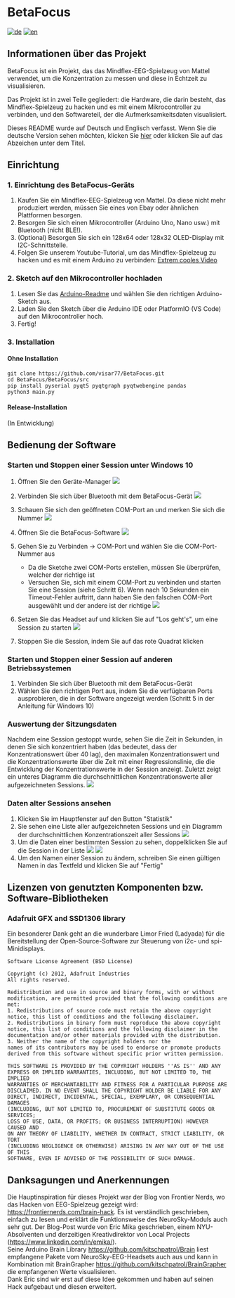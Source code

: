# BetaFocus
[![de](https://img.shields.io/badge/lang-de-red.svg)](https://github.com/visar77/BetaFocus/blob/main/README.de.md)
[![en](https://img.shields.io/badge/lang-en-red.svg)](https://github.com/visar77/BetaFocus/blob/main/README.md)

## Informationen über das Projekt
BetaFocus ist ein Projekt, das das Mindflex-EEG-Spielzeug von Mattel verwendet, um die Konzentration zu messen und diese in Echtzeit zu visualisieren.

Das Projekt ist in zwei Teile gegliedert:
die Hardware, die darin besteht, das Mindflex-Spielzeug zu hacken und es mit einem Mikrocontroller zu verbinden, und den Softwareteil, der die Aufmerksamkeitsdaten visualisiert.

Dieses README wurde auf Deutsch und Englisch verfasst. Wenn Sie die deutsche Version sehen möchten, klicken Sie [hier](https://github.com/visar77/BetaFocus/blob/main/README.de.md) oder klicken Sie auf das Abzeichen unter dem Titel.

## Einrichtung
### 1. Einrichtung des BetaFocus-Geräts
1. Kaufen Sie ein Mindflex-EEG-Spielzeug von Mattel. Da diese nicht mehr produziert werden, müssen Sie eines von Ebay oder ähnlichen Plattformen besorgen.
2. Besorgen Sie sich einen Mikrocontroller (Arduino Uno, Nano usw.) mit Bluetooth (nicht BLE!).
3. (Optional) Besorgen Sie sich ein 128x64 oder 128x32 OLED-Display mit I2C-Schnittstelle.
4. Folgen Sie unserem Youtube-Tutorial, um das Mindflex-Spielzeug zu hacken und es mit einem Arduino zu verbinden: [Extrem cooles Video](https://youtube.com/HeGSPaNe2Dc)

### 2. Sketch auf den Mikrocontroller hochladen
1. Lesen Sie das [Arduino-Readme](https://github.com/visar77/BetaFocus/blob/main/Arduino%20Sketches/README.md) und wählen Sie den richtigen Arduino-Sketch aus.
2. Laden Sie den Sketch über die Arduino IDE oder PlatformIO (VS Code) auf den Mikrocontroller hoch.
3. Fertig!

### 3. Installation
#### Ohne Installation
```shell
git clone https://github.com/visar77/BetaFocus.git
cd BetaFocus/BetaFocus/src
pip install pyserial pyqt5 pyqtgraph pyqtwebengine pandas 
python3 main.py
```

#### Release-Installation
(In Entwicklung)

## Bedienung der Software
### Starten und Stoppen einer Session unter Windows 10
1. Öffnen Sie den Geräte-Manager ![](Images/device_manager_before.png)
2. Verbinden Sie sich über Bluetooth mit dem BetaFocus-Gerät ![](Images/connect_bluetooth.png)
3. Schauen Sie sich den geöffneten COM-Port an und merken Sie sich die Nummer ![](Images/device_manager_after.png)
4. Öffnen Sie die BetaFocus-Software ![](Images/main_connect.png)
5. Gehen Sie zu Verbinden -> COM-Port und wählen Sie die COM-Port-Nummer aus

   - Da die Sketche zwei COM-Ports erstellen, müssen Sie überprüfen, welcher der richtige ist
   - Versuchen Sie, sich mit einem COM-Port zu verbinden und starten Sie eine Session (siehe Schritt 6). Wenn nach 10 Sekunden ein Timeout-Fehler auftritt, dann haben Sie den falschen COM-Port ausgewählt und der andere ist der richtige
   ![](Images/select_right_port.png)
6. Setzen Sie das Headset auf und klicken Sie auf "Los geht's", um eine Session zu starten
   ![](Images/session_being_taken.png)
7. Stoppen Sie die Session, indem Sie auf das rote Quadrat klicken

### Starten und Stoppen einer Session auf anderen Betriebssystemen
1. Verbinden Sie sich über Bluetooth mit dem BetaFocus-Gerät
2. Wählen Sie den richtigen Port aus, indem Sie die verfügbaren Ports ausprobieren, die in der Software angezeigt werden (Schritt 5 in der Anleitung für Windows 10)

### Auswertung der Sitzungsdaten
Nachdem eine Session gestoppt wurde, sehen Sie die Zeit in Sekunden, in denen Sie sich konzentriert haben (das bedeutet, dass der Konzentrationswert über 40 lag), den maximalen Konzentrationswert und die Konzentrationswerte über die Zeit mit einer Regressionslinie, die die Entwicklung der Konzentrationswerte in der Session anzeigt.
Zuletzt zeigt ein unteres Diagramm die durchschnittlichen Konzentrationswerte aller aufgezeichneten Sessions.
   ![](Images/evaluation.png)

### Daten alter Sessions ansehen
1. Klicken Sie im Hauptfenster auf den Button "Statistik"
2. Sie sehen eine Liste aller aufgezeichneten Sessions und ein Diagramm der durchschnittlichen Konzentrationszeit aller Sessions ![](Images/archive.png)
3. Um die Daten einer bestimmten Session zu sehen, doppelklicken Sie auf die Session in der Liste ![](Images/archive_select.png) ![](Images/evaluation_archive.png)
4. Um den Namen einer Session zu ändern, schreiben Sie einen gültigen Namen in das Textfeld und klicken Sie auf "Fertig"

## Lizenzen von genutzten Komponenten bzw. Software-Bibliotheken
### Adafruit GFX and SSD1306 library
Ein besonderer Dank geht an die wunderbare Limor Fried (Ladyada) für die Bereitstellung der Open-Source-Software zur Steuerung von i2c- und spi-Minidisplays.
```
Software License Agreement (BSD License)

Copyright (c) 2012, Adafruit Industries
All rights reserved.

Redistribution and use in source and binary forms, with or without
modification, are permitted provided that the following conditions are met:
1. Redistributions of source code must retain the above copyright
notice, this list of conditions and the following disclaimer.
2. Redistributions in binary form must reproduce the above copyright
notice, this list of conditions and the following disclaimer in the
documentation and/or other materials provided with the distribution.
3. Neither the name of the copyright holders nor the
names of its contributors may be used to endorse or promote products
derived from this software without specific prior written permission.

THIS SOFTWARE IS PROVIDED BY THE COPYRIGHT HOLDERS ''AS IS'' AND ANY
EXPRESS OR IMPLIED WARRANTIES, INCLUDING, BUT NOT LIMITED TO, THE IMPLIED
WARRANTIES OF MERCHANTABILITY AND FITNESS FOR A PARTICULAR PURPOSE ARE
DISCLAIMED. IN NO EVENT SHALL THE COPYRIGHT HOLDER BE LIABLE FOR ANY
DIRECT, INDIRECT, INCIDENTAL, SPECIAL, EXEMPLARY, OR CONSEQUENTIAL DAMAGES
(INCLUDING, BUT NOT LIMITED TO, PROCUREMENT OF SUBSTITUTE GOODS OR SERVICES;
LOSS OF USE, DATA, OR PROFITS; OR BUSINESS INTERRUPTION) HOWEVER CAUSED AND
ON ANY THEORY OF LIABILITY, WHETHER IN CONTRACT, STRICT LIABILITY, OR TORT
(INCLUDING NEGLIGENCE OR OTHERWISE) ARISING IN ANY WAY OUT OF THE USE OF THIS
SOFTWARE, EVEN IF ADVISED OF THE POSSIBILITY OF SUCH DAMAGE.
```
## Danksagungen und Anerkennungen
Die Hauptinspiration für dieses Projekt war der Blog von Frontier Nerds, wo das Hacken von EEG-Spielzeug gezeigt wird: https://frontiernerds.com/brain-hack. 
Es ist verständlich geschrieben, einfach zu lesen und erklärt die Funktionsweise des NeuroSky-Moduls auch sehr gut.
Der Blog-Post wurde von Eric Mika geschrieben, einem NYU-Absolventen und derzeitigen Kreativdirektor von Local Projects (https://www.linkedin.com/in/emika/). <br>
Seine Arduino Brain Library https://github.com/kitschpatrol/Brain liest empfangene Pakete vom NeuroSky-EEG-Headsets auch aus und kann in Kombination mit BrainGrapher https://github.com/kitschpatrol/BrainGrapher die empfangenen Werte visualisieren. <br>
Dank Eric sind wir erst auf diese Idee gekommen und haben auf seinen Hack aufgebaut und diesen erweitert.